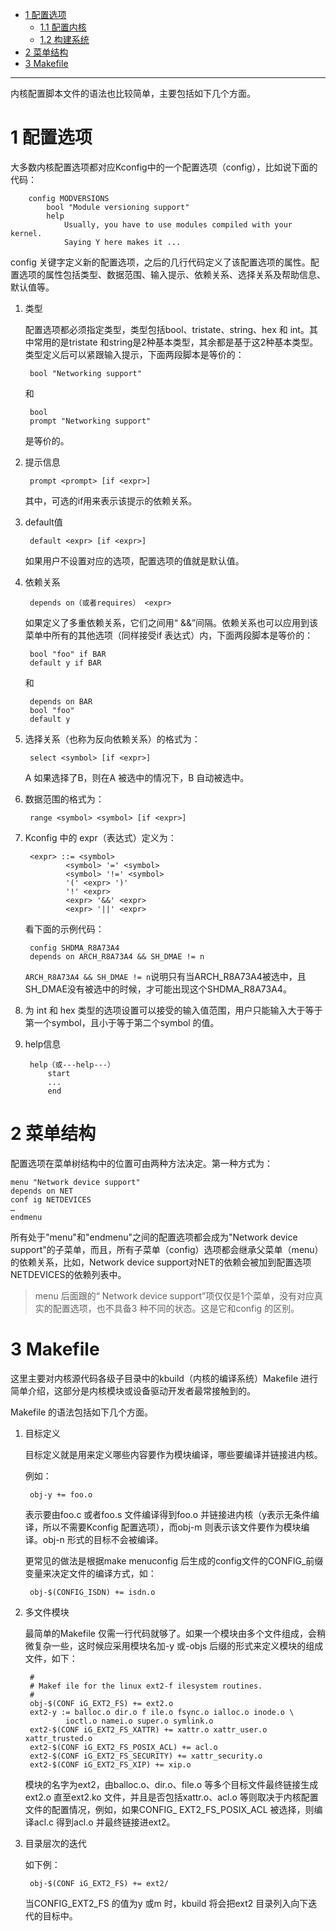 * [1 配置选项](#1)
    - [1.1 配置内核](#1.1)
    - [1.2 构建系统](#1.2)
* [2 菜单结构](#2)
* [3 Makefile](#3)

---

内核配置脚本文件的语法也比较简单，主要包括如下几个方面。

<h1 id="1">1 配置选项</h1>

大多数内核配置选项都对应Kconfig中的一个配置选项（config），比如说下面的代码：

        config MODVERSIONS
            bool "Module versioning support"
            help
                Usually, you have to use modules compiled with your kernel.
                Saying Y here makes it ...

config 关键字定义新的配置选项，之后的几行代码定义了该配置选项的属性。配置选项的属性包括类型、数据范围、输入提示、依赖关系、选择关系及帮助信息、默认值等。

1. 类型

    配置选项都必须指定类型，类型包括bool、tristate、string、hex 和 int。其中常用的是tristate 和string是2种基本类型，其余都是基于这2种基本类型。类型定义后可以紧跟输入提示，下面两段脚本是等价的：

        bool "Networking support"

    和

        bool
        prompt "Networking support"

    是等价的。

2. 提示信息

        prompt <prompt> [if <expr>]

    其中，可选的if用来表示该提示的依赖关系。

3. default值

        default <expr> [if <expr>]

    如果用户不设置对应的选项，配置选项的值就是默认值。

4. 依赖关系

        depends on（或者requires） <expr>

    如果定义了多重依赖关系，它们之间用“ &&”间隔。依赖关系也可以应用到该菜单中所有的其他选项（同样接受if 表达式）内，下面两段脚本是等价的：

        bool "foo" if BAR
        default y if BAR

    和

        depends on BAR
        bool "foo"
        default y

5. 选择关系（也称为反向依赖关系）的格式为：

        select <symbol> [if <expr>]

    A 如果选择了B，则在A 被选中的情况下，B 自动被选中。

6. 数据范围的格式为：

        range <symbol> <symbol> [if <expr>]

7. Kconfig 中的 expr（表达式）定义为：

        <expr> ::= <symbol>
                <symbol> '=' <symbol>
                <symbol> '!=' <symbol>
                '(' <expr> ')'
                '!' <expr>
                <expr> '&&' <expr>
                <expr> '||' <expr>

    看下面的示例代码：

        config SHDMA_R8A73A4
        depends on ARCH_R8A73A4 && SH_DMAE != n

    `ARCH_R8A73A4 && SH_DMAE != n`说明只有当ARCH_R8A73A4被选中，且SH_DMAE没有被选中的时候，才可能出现这个SHDMA_R8A73A4。

8. 为 int 和 hex 类型的选项设置可以接受的输入值范围，用户只能输入大于等于第一个symbol，且小于等于第二个symbol 的值。

9. help信息

        help（或---help---）
            start
            ...
            end

<h1 id="2">2 菜单结构</h1>

配置选项在菜单树结构中的位置可由两种方法决定。第一种方式为：

    menu "Network device support"
    depends on NET
    conf ig NETDEVICES
    …
    endmenu

所有处于"menu"和"endmenu"之间的配置选项都会成为"Network device support"的子菜单，而且，所有子菜单（config）选项都会继承父菜单（menu）的依赖关系，比如，Network device support对NET的依赖会被加到配置选项NETDEVICES的依赖列表中。

> menu 后面跟的“ Network device support”项仅仅是1个菜单，没有对应真实的配置选项，也不具备3 种不同的状态。这是它和config 的区别。

<h1 id="3">3 Makefile</h1>

这里主要对内核源代码各级子目录中的kbuild（内核的编译系统）Makefile 进行简单介绍，这部分是内核模块或设备驱动开发者最常接触到的。

Makefile 的语法包括如下几个方面。

1. 目标定义

    目标定义就是用来定义哪些内容要作为模块编译，哪些要编译并链接进内核。

    例如：

        obj-y += foo.o

    表示要由foo.c 或者foo.s 文件编译得到foo.o 并链接进内核（y表示无条件编译，所以不需要Kconfig 配置选项），而obj-m 则表示该文件要作为模块编译。obj-n 形式的目标不会被编译。

    更常见的做法是根据make menuconfig 后生成的config文件的CONFIG_前缀变量来决定文件的编译方式，如：

        obj-$(CONFIG_ISDN) += isdn.o

2. 多文件模块

    最简单的Makefile 仅需一行代码就够了。如果一个模块由多个文件组成，会稍微复杂一些，这时候应采用模块名加-y 或-objs 后缀的形式来定义模块的组成文件，如下：

        #
        # Makef ile for the linux ext2-f ilesystem routines.
        #
        obj-$(CONF iG_EXT2_FS) += ext2.o
        ext2-y := balloc.o dir.o f ile.o fsync.o ialloc.o inode.o \
                ioctl.o namei.o super.o symlink.o
        ext2-$(CONF iG_EXT2_FS_XATTR) += xattr.o xattr_user.o xattr_trusted.o
        ext2-$(CONF iG_EXT2_FS_POSIX_ACL) += acl.o
        ext2-$(CONF iG_EXT2_FS_SECURITY) += xattr_security.o
        ext2-$(CONF iG_EXT2_FS_XIP) += xip.o

    模块的名字为ext2，由balloc.o、dir.o、file.o 等多个目标文件最终链接生成ext2.o 直至ext2.ko 文件，并且是否包括xattr.o、acl.o 等则取决于内核配置文件的配置情况，例如，如果CONFIG_ EXT2_FS_POSIX_ACL 被选择，则编译acl.c 得到acl.o 并最终链接进ext2。

3. 目录层次的迭代

    如下例：

        obj-$(CONF iG_EXT2_FS) += ext2/

    当CONFIG_EXT2_FS 的值为y 或m 时，kbuild 将会把ext2 目录列入向下迭代的目标中。

